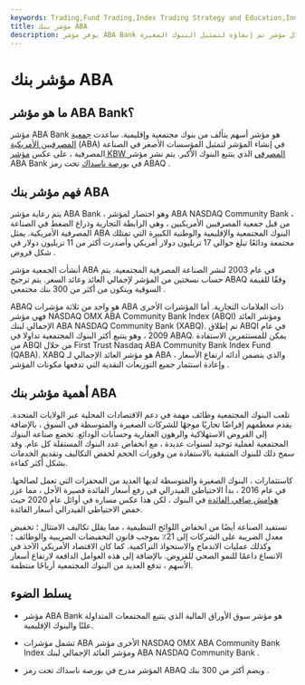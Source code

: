 ```yaml
---
keywords: Trading,Fund Trading,Index Trading Strategy and Education,Index Trading Strategy
title: مؤشر بنك ABA
description: يوفر مؤشر ABA Bank للمستثمرين إمكانية التعامل مع البنوك المجتمعية والمؤسسات المصرفية من خلال مؤشر تم إنشاؤه لتمثيل البنوك الصغيرة.
---
```


# مؤشر بنك ABA
## ما هو مؤشر ABA Bank؟

مؤشر ABA Bank هو مؤشر أسهم يتألف من بنوك مجتمعية وإقليمية. ساعدت [جمعية المصرفيين الأمريكية](/aba) (ABA) في إنشاء المؤشر لتمثيل المؤسسات الأصغر في الصناعة المصرفية ، على عكس [مؤشر KBW المصرفي](/kbw-bank-index) الذي يتتبع البنوك الأكبر. يتم نشر مؤشر ABA Bank في [بورصة ناسداك](/nasdaq) تحت رمز ABAQ .

## فهم مؤشر بنك ABA

يتم رعاية مؤشر ABA Bank ، وهو اختصار لمؤشر ABA NASDAQ Community Bank ، من قبل جمعية المصرفيين الأمريكيين ، وهي الرابطة التجارية وذراع الضغط في الصناعة المصرفية الأمريكية. يمثل ABA البنوك المجتمعية والإقليمية والوطنية الكبيرة التي تمتلك مجتمعة ودائعًا تبلغ حوالي 17 تريليون دولار أمريكي وأصدرت أكثر من 11 تريليون دولار في شكل قروض .

أنشأت الجمعية مؤشر ABA في عام 2003 لنشر الصناعة المصرفية المجتمعية. يتم حساب نسختين من المؤشر لإجمالي العائد وعائد السعر. يتم ترجيح ABAQ وفقًا للقيمة السوقية ويتكون من أكثر من 300 بنك مجتمعي .

ABAQ هو واحد من ثلاثة مؤشرات ABA ذات العلامات التجارية. أما المؤشرات الأخرى فهي مؤشر NASDAQ OMX ABA Community Bank Index (ABQI) ومؤشر العائد الإجمالي لبنك ABA NASDAQ Community Bank (XABQ). تم إطلاق ABQI في عام 2009 ، وهو يتتبع أكثر البنوك المجتمعية تداولا في ABAQ. يمكن للمستثمرين الاستفادة من ABQI من خلال First Trust Nasdaq ABA Community Bank Index Fund (QABA). XABQ هو مؤشر العائد الإجمالي لـ ABA ، والذي يتضمن أدائه ارتفاع الأسعار وإعادة استثمار جميع التوزيعات النقدية التي تدفعها مكونات المؤشر .

## أهمية مؤشر بنك ABA

تلعب البنوك المجتمعية وظائف مهمة في دعم الاقتصادات المحلية عبر الولايات المتحدة. يقدم معظمهم إقراضًا تجاريًا موجهًا للشركات الصغيرة والمتوسطة في السوق ، بالإضافة إلى القروض الاستهلاكية والرهون العقارية وحسابات الودائع. تخضع صناعة البنوك المجتمعية لعملية توحيد لسنوات عديدة ، مع انخفاض عدد البنوك المستقلة كل عام. وقد سمح ذلك للبنوك المتبقية بالاستفادة من وفورات الحجم لخفض التكاليف وتقديم الخدمات بشكل أكثر كفاءة.

كاستثمارات ، البنوك الصغيرة والمتوسطة لديها العديد من المحفزات التي تعمل لصالحها. في عام 2016 ، بدأ الاحتياطي الفيدرالي في رفع أسعار الفائدة قصيرة الأجل ، مما عزز [هوامش صافي الفائدة](/netinterestmargin) في البنوك ، لكن هذا عكس مساره في أوائل عام 2020 حيث خفض الاحتياطي الفيدرالي أسعار الفائدة.

تستفيد الصناعة أيضًا من انخفاض اللوائح التنظيمية ، مما يقلل تكاليف الامتثال ؛ تخفيض معدل الضريبة على الشركات إلى 21٪ بموجب قانون التخفيضات الضريبية والوظائف ؛ وكذلك عمليات الاندماج والاستحواذ التراكمية. كما كان الاقتصاد الأمريكي الآخذ في الاتساع داعمًا للنمو الصحي للقروض. بالإضافة إلى هذه العوامل الدافعة لارتفاع أسعار الأسهم ، تدفع العديد من البنوك المجتمعية أرباحًا منتظمة.

## يسلط الضوء

- مؤشر ABA Bank هو مؤشر سوق الأوراق المالية الذي يتتبع المجتمعات المتداولة علنًا والبنوك الإقليمية.

- تشمل مؤشرات ABA الأخرى مؤشر NASDAQ OMX ABA Community Bank Index ومؤشر العائد الإجمالي لبنك ABA NASDAQ Community Bank .

- المؤشر مدرج في بورصة ناسداك تحت رمز ABAQ ويضم أكثر من 300 بنك .

